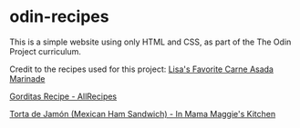 # odin-recipes
This is a simple website using only HTML and CSS, as part of the The Odin Project curriculum.

Credit to the recipes used for this project: 
[Lisa's Favorite Carne Asada Marinade](https://www.allrecipes.com/recipe/186691/lisas-favorite-carne-asada-marinade/)

[Gorditas Recipe - AllRecipes](https://www.allrecipes.com/recipe/78174/gorditas/)

[Torta de Jamón (Mexican Ham Sandwich) - In Mama Maggie's Kitchen](https://inmamamaggieskitchen.com/torta-de-jamon-mexican-ham-sandwich/)